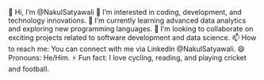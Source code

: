👋 Hi, I’m @NakulSatyawali
👀 I’m interested in coding, development, and technology innovations.
🌱 I’m currently learning advanced data analytics and exploring new programming languages.
💞️ I’m looking to collaborate on exciting projects related to software development and data science.
📫 How to reach me: You can connect with me via Linkedln @NakulSatyawali.
😄 Pronouns: He/Him.
⚡ Fun fact: I love cycling, reading, and playing cricket and football.
<!---
NakulSatyawali/NakulSatyawali is a ✨ special ✨ repository because its `README.md` (this file) appears on your GitHub profile.
You can click the Preview link to take a look at your changes.
--->

